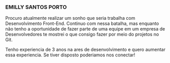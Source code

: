 ### EMILLY SANTOS PORTO

Procuro atualmente realizar um sonho que seria trabalha com Desenvolvimento Front-End.
Continuo com nessa batalha, mas enquanto não tenho a oportunidade de fazer parte de uma equipe em um empresa
de Desenvolvedores te mostrei o que consigo fazer por meio do projetos no Git.

Tenho experiencia de 3 anos na ares de desenvolvimento e quero aumentar essa experiencia.
Se tiver disposto poderiamos nos conectar!
